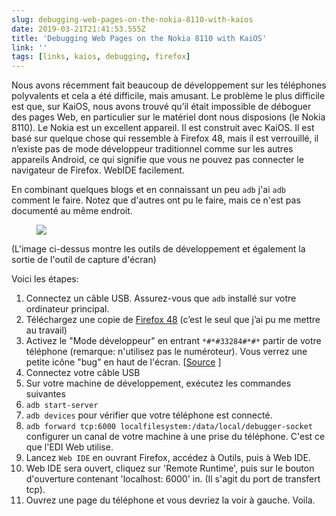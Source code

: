 ```yaml
---
slug: debugging-web-pages-on-the-nokia-8110-with-kaios
date: 2019-03-21T21:41:53.555Z
title: 'Debugging Web Pages on the Nokia 8110 with KaiOS'
link: ''
tags: [links, kaios, debugging, firefox]
---
```

Nous avons récemment fait beaucoup de développement sur les téléphones polyvalents et cela a été difficile, mais amusant. Le problème le plus difficile est que, sur KaiOS, nous avons trouvé qu’il était impossible de déboguer des pages Web, en particulier sur le matériel dont nous disposions (le Nokia 8110). Le Nokia est un excellent appareil. Il est construit avec KaiOS. Il est basé sur quelque chose qui ressemble à Firefox 48, mais il est verrouillé, il n’existe pas de mode développeur traditionnel comme sur les autres appareils Android, ce qui signifie que vous ne pouvez pas connecter le navigateur de Firefox. WebIDE facilement.

En combinant quelques blogs et en connaissant un peu `adb` j&#39;ai `adb` comment le faire. Notez que d&#39;autres ont pu le faire, mais ce n&#39;est pas documenté au même endroit.

<figure>
  <img src="/images/2019-03-21-debugging-web-pages-on-the-nokia-8110-with-kaios.jpeg">
</figure>

(L&#39;image ci-dessus montre les outils de développement et également la sortie de l&#39;outil de capture d&#39;écran)

Voici les étapes:

1. Connectez un câble USB. Assurez-vous que `adb` installé sur votre ordinateur principal.
2. Téléchargez une copie de [Firefox 48](https://archive.mozilla.org/pub/firefox/releases/48.0.2/) (c’est le seul que j’ai pu me mettre au travail)
3. Activez le &quot;Mode développeur&quot; en entrant `*#*#33284#*#*` partir de votre téléphone (remarque: n&#39;utilisez pas le numéroteur). Vous verrez une petite icône &quot;bug&quot; en haut de l&#39;écran. [[Source](https://groups.google.com/forum/#!topic/bananahackers/MIpcrSXTRBk) ]
4. Connectez votre câble USB
5. Sur votre machine de développement, exécutez les commandes suivantes
1. `adb start-server`
2. `adb devices` pour vérifier que votre téléphone est connecté.
3. `adb forward tcp:6000 localfilesystem:/data/local/debugger-socket` configurer un canal de votre machine à une prise du téléphone. C&#39;est ce que l&#39;EDI Web utilise.
6. Lancez `Web IDE` en ouvrant Firefox, accédez à Outils, puis à Web IDE.
7. Web IDE sera ouvert, cliquez sur &#39;Remote Runtime&#39;, puis sur le bouton d&#39;ouverture contenant &#39;localhost: 6000&#39; in. (Il s&#39;agit du port de transfert tcp).
8. Ouvrez une page du téléphone et vous devriez la voir à gauche. Voila.
